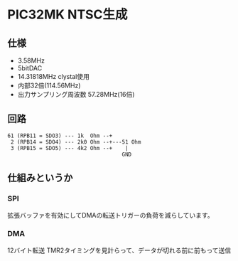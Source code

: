 # PIC32MK NTSC生成

## 仕様
- 3.58MHz
- 5bitDAC
- 14.31818MHz clystal使用
- 内部32倍(114.56MHz)
- 出力サンプリング周波数 57.28MHz(16倍)

## 回路

```
61 (RPB11 = SDO3) --- 1k  Ohm --+
 2 (RPB14 = SDO4) --- 2k0 Ohm --+---51 Ohm
 3 (RPB15 = SDO5) --- 4k2 Ohm --+    |
                                    GND
```

## 仕組みというか
### SPI
拡張バッファを有効にしてDMAの転送トリガーの負荷を減らしています。

### DMA
12バイト転送
TMR2タイミングを見計らって、データが切れる前に前もって送信
